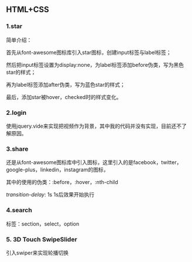 ## HTML+CSS



### 1.star

简单介绍：

首先从font-awesome图标库引入star图标，创建input标签与label标签；

然后把input标签设置为display:none，为label标签添加before伪类，写为黑色star的样式；

再为label标签添加after伪类，写为蓝色star的样式；

最后，添加star被hover，checked时的样式变化。 

### 2.login

使用jquery.vide来实现把视频作为背景，其中我的代码并没有实现，目前还不了解原因。

### 3.share

还是从font-awesome图标库中引入图标，这里引入的是facebook，twitter，google-plus，linkedin，instagram的图标，

其中的使用的伪类：:before，:hover，:nth-child

*transition-delay*: 1s	1s后效果开始执行

### 4.search

标签：section，select，option

### 5. 3D Touch SwipeSlider

引入swiper来实现轮播切换
